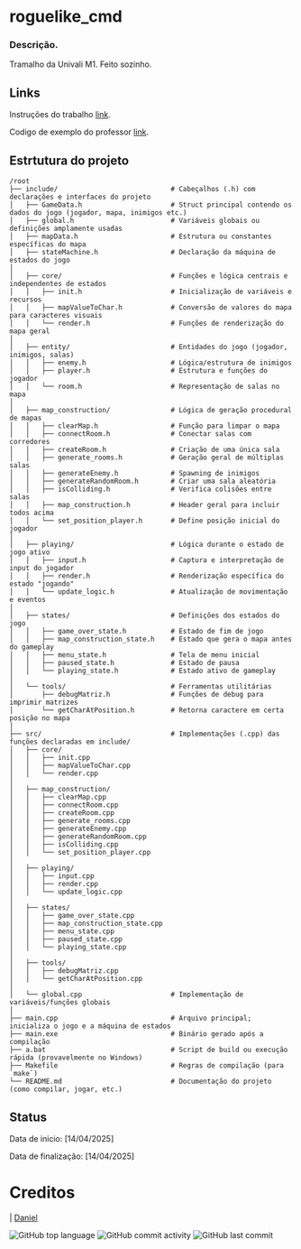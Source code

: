 # roguelike_cmd


### Descrição.

Tramalho da Univali M1.
Feito sozinho.

## Links

Instruções do trabalho [link](https://onedrive.live.com/?redeem=aHR0cHM6Ly8xZHJ2Lm1zL2IvYy8xYmIzM2I2ZDE1MGRiOTBiL0VRVnV6cEU1TG5OSnUyZkJCa3JRRTNjQnp5a25GWllRVVJtd0ZWcU9vdW5EbFE%5FZT1CQ1ZBZjc&cid=1BB33B6D150DB90B&id=1BB33B6D150DB90B%21s91ce6e052e394973bb67c1064ad01377&parId=1BB33B6D150DB90B%2141466&o=OneUp).

Codigo de exemplo do professor [link](https://github.com/alexrese/roguelike).

## Estrtutura do projeto

```
/root
├── include/                            # Cabeçalhos (.h) com declarações e interfaces do projeto
│   ├── GameData.h                      # Struct principal contendo os dados do jogo (jogador, mapa, inimigos etc.)
│   ├── global.h                        # Variáveis globais ou definições amplamente usadas
│   ├── mapData.h                       # Estrutura ou constantes específicas do mapa
│   ├── stateMachine.h                  # Declaração da máquina de estados do jogo
│
│   ├── core/                           # Funções e lógica centrais e independentes de estados
│   │   ├── init.h                      # Inicialização de variáveis e recursos
│   │   ├── mapValueToChar.h            # Conversão de valores do mapa para caracteres visuais
│   │   └── render.h                    # Funções de renderização do mapa geral
│
│   ├── entity/                         # Entidades do jogo (jogador, inimigos, salas)
│   │   ├── enemy.h                     # Lógica/estrutura de inimigos
│   │   ├── player.h                    # Estrutura e funções do jogador
│   │   └── room.h                      # Representação de salas no mapa
│
│   ├── map_construction/               # Lógica de geração procedural de mapas
│   │   ├── clearMap.h                  # Função para limpar o mapa
│   │   ├── connectRoom.h               # Conectar salas com corredores
│   │   ├── createRoom.h                # Criação de uma única sala
│   │   ├── generate_rooms.h            # Geração geral de múltiplas salas
│   │   ├── generateEnemy.h             # Spawning de inimigos
│   │   ├── generateRandomRoom.h        # Criar uma sala aleatória
│   │   ├── isColliding.h               # Verifica colisões entre salas
│   │   ├── map_construction.h          # Header geral para incluir todos acima
│   │   └── set_position_player.h       # Define posição inicial do jogador
│
│   ├── playing/                        # Lógica durante o estado de jogo ativo
│   │   ├── input.h                     # Captura e interpretação de input do jogador
│   │   ├── render.h                    # Renderização específica do estado "jogando"
│   │   └── update_logic.h              # Atualização de movimentação e eventos
│
│   ├── states/                         # Definições dos estados do jogo
│   │   ├── game_over_state.h           # Estado de fim de jogo
│   │   ├── map_construction_state.h    # Estado que gera o mapa antes do gameplay
│   │   ├── menu_state.h                # Tela de menu inicial
│   │   ├── paused_state.h              # Estado de pausa
│   │   └── playing_state.h             # Estado ativo de gameplay
│
│   └── tools/                          # Ferramentas utilitárias
│       ├── debugMatriz.h               # Funções de debug para imprimir matrizes
│       └── getCharAtPosition.h         # Retorna caractere em certa posição no mapa
│
├── src/                                # Implementações (.cpp) das funções declaradas em include/
│   ├── core/
│   │   ├── init.cpp
│   │   ├── mapValueToChar.cpp
│   │   └── render.cpp
│
│   ├── map_construction/
│   │   ├── clearMap.cpp
│   │   ├── connectRoom.cpp
│   │   ├── createRoom.cpp
│   │   ├── generate_rooms.cpp
│   │   ├── generateEnemy.cpp
│   │   ├── generateRandomRoom.cpp
│   │   ├── isColliding.cpp
│   │   └── set_position_player.cpp
│
│   ├── playing/
│   │   ├── input.cpp
│   │   ├── render.cpp
│   │   └── update_logic.cpp
│
│   ├── states/
│   │   ├── game_over_state.cpp
│   │   ├── map_construction_state.cpp
│   │   ├── menu_state.cpp
│   │   ├── paused_state.cpp
│   │   └── playing_state.cpp
│
│   ├── tools/
│   │   ├── debugMatriz.cpp
│   │   └── getCharAtPosition.cpp
│
│   └── global.cpp                      # Implementação de variáveis/funções globais
│
├── main.cpp                            # Arquivo principal; inicializa o jogo e a máquina de estados
├── main.exe                            # Binário gerado após a compilação
├── a.bat                               # Script de build ou execução rápida (provavelmente no Windows)
├── Makefile                            # Regras de compilação (para `make`)
└── README.md                           # Documentação do projeto (como compilar, jogar, etc.)
```

## Status

Data de inicio: [14/04/2025]

Data de finalização: [14/04/2025]

# Creditos

| [Daniel](https://github.com/FishingDonut/)

![GitHub top language](https://img.shields.io/github/languages/top/FishingDonut/roguelike_cmd)
![GitHub commit activity](https://img.shields.io/github/commit-activity/t/FishingDonut/roguelike_cmd)
![GitHub last commit](https://img.shields.io/github/last-commit/FishingDonut/roguelike_cmd)